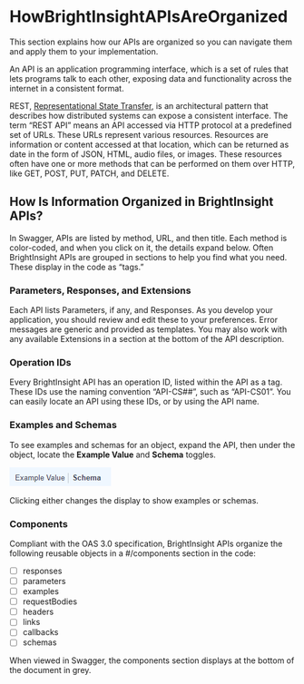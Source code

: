 # HowBrightInsightAPIsAreOrganized

This section explains how our APIs are organized so you can navigate them and apply them to your implementation.

An API is an application programming interface, which is a set of rules that lets programs talk to each other, exposing data and functionality across the internet in a consistent format.

REST, [Representational State Transfer](http://www.ics.uci.edu/~fielding/pubs/dissertation/rest_arch_style.htm), is an architectural pattern that describes how distributed systems can expose a consistent interface. The term “REST API” means an API accessed via HTTP protocol at a predefined set of URLs. These URLs represent various resources. Resources are information or content accessed at that location, which can be returned as date in the form of JSON, HTML, audio files, or images. These resources often have one or more methods that can be performed on them over HTTP, like GET, POST, PUT, PATCH, and DELETE. 

## How Is Information Organized in BrightInsight APIs?

In Swagger, APIs are listed by method, URL, and then title. Each method is color-coded, and when you click on it, the details expand below. Often BrightInsight APIs are grouped in sections to help you find what you need. These display in the code as “tags.”

### Parameters, Responses, and Extensions

Each API lists Parameters, if any, and Responses. As you develop your application, you should review and edit these to your preferences. Error messages are generic and provided as templates. You may also work with any available Extensions in a section at the bottom of the API description. 

### Operation IDs

Every BrightInsight API has an operation ID, listed within the API as a tag. These IDs use the naming convention “API-CS##”, such as “API-CS01”. You can easily locate an API using these IDs, or by using the API name.

### Examples and Schemas

To see examples and schemas for an object, expand the API, then under the object, locate the **Example Value** and **Schema** toggles. 

![Examples Schemas Toggles](../assets/images/ExampleSchemaToggle.png)

Clicking either changes the display to show examples or schemas.

### Components

Compliant with the OAS 3.0 specification, BrightInsight APIs organize the following reusable objects in a #/components section in the code:
- [ ] responses 
- [ ] parameters 
- [ ] examples
- [ ] requestBodies
- [ ] headers
- [ ] links
- [ ] callbacks
- [ ] schemas

When viewed in Swagger, the components section displays at the bottom of the document in grey. 
